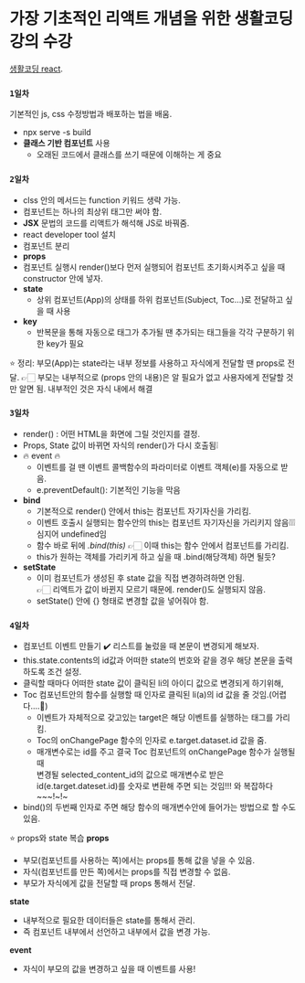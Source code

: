 # 가장 기초적인 리액트 개념을 위한 생활코딩 강의 수강



 [생활코딩 react](https://www.youtube.com/watch?v=XMb0w3KMw00&list=PLuHgQVnccGMCRv6f8H9K5Xwsdyg4sFSdi&index=1).

### `1일차`

기본적인 js, css 수정방법과 배포하는 법을 배움.
+ npx serve -s build
+ **클래스 기반 컴포넌트** 사용
  + 오래된 코드에서 클래스를 쓰기 때문에 이해하는 게 중요

### `2일차`
+ clss 안의 메서드는 function 키워드 생략 가능.
+ 컴포넌트는 하나의 최상위 태그만 써야 함.
+ **JSX** 문법의 코드를 리액트가 해석해 JS로 바꿔줌.
+ react developer tool 설치
+ 컴포넌트 분리
+ **props**
+ 컴포넌트 실행시 render()보다 먼저 실행되어 컴포넌트 초기화시켜주고 싶을 때 constructor 안에 넣자.
+ **state**
  + 상위 컴포넌트(App)의 상태를 하위 컴포넌트(Subject, Toc...)로 전달하고 싶을 때 사용
+ **key**
  + 반복문을 통해 자동으로 태그가 추가될 땐 추가되는 태그들을 각각 구분하기 위한 key가 필요
 
⭐️ 정리: 부모(App)는 state라는 내부 정보를 사용하고 자식에게 전달할 땐 props로 전달.
👉🏻 부모는 내부적으로 (props 안의 내용)은 알 필요가 없고 사용자에게 전달할 것만 알면 됨.
  내부적인 것은 자식 내에서 해결

### `3일차`
+ render() : 어떤 HTML을 화면에 그릴 것인지를 결정.
+ Props, State 값이 바뀌면 자식의 render()가 다시 호출됨❕
+ 🔥 event 🔥
  + 이벤트를 걸 땐 이벤트 콜백함수의 파라미터로 이벤트 객체(e)를 자동으로 받음.
  + e.preventDefault(): 기본적인 기능을 막음
+ **bind**
  + 기본적으로 render() 안에서 this는 컴포넌트 자기자신을 가리킴.
  + 이벤트 호출시 실행되는 함수안의 this는 컴포넌트 자기자신을 가리키지 않음❕❕❕<br>
    심지어 undefined임<br>
  + 함수 바로 뒤에 *.bind(this)* 👉🏻 이때 this는 함수 안에서 컴포넌트를 가리킴.
  + this가 원하는 객체를 가리키게 하고 싶을 때 .bind(해당객체) 하면 될듯?
+ **setState**
  + 이미 컴포넌트가 생성된 후 state 값을 직접 변경하려하면 안됨.<br>
  👉🏻 리액트가 값이 바뀐지 모르기 때문에. render()도 실행되지 않음.<br>
  + setState() 안에 {} 형태로 변경할 값을 넣어줘야 함.

### `4일차`
+ 컴포넌트 이벤트 만들기
✔️ 리스트를 눌렀을 때 본문이 변경되게 해보자.
+ this.state.contents의 id값과 어떠한 state의 번호와 같을 경우 해당 본문을 출력하도록 조건 설정.
+ 클릭할 때마다 어떠한 state 값이 클릭된 li의 아이디 값으로 변경되게 하기위해,<br>
+ Toc 컴포넌트안의 함수를 실행할 때 인자로 클릭된 li(a)의 id 값을 줄 것임.(어렵다....🥲)
  + 이벤트가 자체적으로 갖고있는 target은 해당 이벤트를 실행하는 태그를 가리킴.
  + Toc의 onChangePage 함수의 인자로 e.target.dataset.id 값을 줌.
  + 매개변수로는 id를 주고 결국 Toc 컴포넌트의 onChangePage 함수가 실행될 때<br>
  변경될 selected_content_id의 값으로 매개변수로 받은 id(e.target.dateset.id)를 숫자로 변환해 주면 되는 것임!!! 와 복잡하다~~~!~!~
+ bind()의 두번째 인자로 주면 해당 함수의 매개변수안에 들어가는 방법으로 할 수도 있음.

⭐️ props와 state 복습
**props**<br>
+ 부모(컴포넌트를 사용하는 쪽)에서는 props를 통해 값을 넣을 수 있음.
+ 자식(컴포넌트를 만든 쪽)에서는 props를 직접 변경할 수 없음.
+ 부모가 자식에게 값을 전달할 때 props 통해서 전달.

**state**<br>
+ 내부적으로 필요한 데이터들은 state를 통해서 관리.
+ 즉 컴포넌트 내부에서 선언하고 내부에서 값을 변경 가능.

**event**<br>
+ 자식이 부모의 값을 변경하고 싶을 때 이벤트를 사용!







